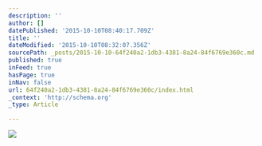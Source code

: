 ```yaml
---
description: ''
author: []
datePublished: '2015-10-10T08:40:17.709Z'
title: ''
dateModified: '2015-10-10T08:32:07.356Z'
sourcePath: _posts/2015-10-10-64f240a2-1db3-4381-8a24-84f6769e360c.md
published: true
inFeed: true
hasPage: true
inNav: false
url: 64f240a2-1db3-4381-8a24-84f6769e360c/index.html
_context: 'http://schema.org'
_type: Article

---
```

![](https://the-grid-user-content.s3-us-west-2.amazonaws.com/f7ca37c8-a0c6-4520-b653-f2e40a54de12.png)